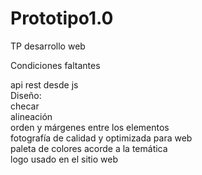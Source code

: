# Prototipo1.0
TP desarrollo web

Condiciones faltantes

api rest desde js
<br>
Diseño: <br>checar<br>
alineación
<br>
orden y márgenes entre los elementos
<br>
fotografía de calidad y optimizada para web
<br>
paleta de colores acorde a la temática
<br>
logo usado en el sitio web
